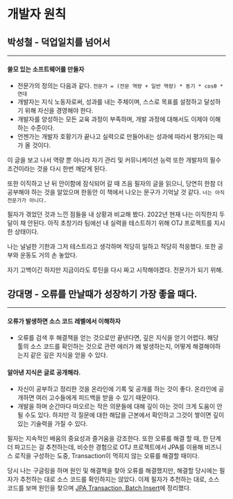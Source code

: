 # 개발자 원칙

## 박성철 - 덕업일치를 넘어서

---

#### 쓸모 있는 소프트웨어를 만들자

- 전문가의 정의는 다음과 같다.
  `전문가 = (전문 역량 + 일반 역량) * 동기 * cosθ * 연대`
- 개발자는 지식 노동자로써, 성과를 내는 주체이며, 스스로 목표를 설정하고 달성하기 위해 자신을 경영해야 한다.
- 개발자를 양성하는 모든 교육 과정이 부족하며, 개발 과정에 대해서도 이제야 이해하는 수준이다.
- 언젠가는 개발자 호황기가 끝나고 실력으로 만들어내는 성과에 따라서 평가되는 때가 올 것이다.

이 글을 보고 나서 역량 뿐 아니라 자기 관리 및 커뮤니케이션 능력 또한 개발자의 필수 조건이라는 것을 다시 한번 깨닫게 된다.

또한 이직하고 난 뒤 안이함에 잠식되어 갈 때 즈음 필자의 글을 읽으니, 당연히 한참 더 공부해야 하는 것을 알았으며 한동안 이 책에서 나오는 문구가 기억날 것 같다.
`너는 아직 전문가가 아니다.`

필자가 겪었던 것과 느낀 점들을 내 상황과 비교해 봤다.
2022년 현재 나는 이직한지 두 달이 채 안된다. 아직 초창기라 팀에선 내 실력을 테스트하기 위해 OTJ 프로젝트를 지시한 상태이다. 

나는 널널한 기한과 그저 테스트라고 생각하며 적당히 일하고 적당히 적응했다. 또한 공부와 운동도 거의 손 놓았다.

자기 고백이긴 하지만 지금이라도 루틴을 다시 짜고 시작해야겠다. 전문가가 되기 위해.

## 강대명 - 오류를 만날때가 성장하기 가장 좋을 때다.

---

#### 오류가 발생하면 소스 코드 레벨에서 이해하자

- 오류를 검색 후 해결책을 얻는 것으로만 끝낸다면, 깊은 지식을 얻기 어렵다. 해당 툴의 소스 코드를 확인하는 것으로 관련 에러가 왜 발생하는지, 어떻게 해결해야하는지 같은 깊은 지식을 얻을 수 있다.

#### 알아낸 지식은 글로 공개해라.

- 자신이 공부하고 정리한 것을 온라인에 기록 및 공개를 하는 것이 좋다. 온라인에 공개하면 여러 고수들에게 피드백을 받을 수 있기 때문이다.
- 개발을 하며 순간마다 떠오르는 작은 의문들에 대해 깊이 아는 것이 크게 도움이 안 될 수도 있다.  하지만 각 질문에 대한 해답을 근본에서 확인하고 그것이 쌓이면 깊이 있는 기술력을 가질 수 있다.

필자는 지속적인 배움의 중요성과 즐거움을 강조한다. 또한 오류를 해결 할 때, 한 단계 더 파고드는 걸 추천하는데, 비슷한 경험으로 OTJ 프로젝트에서 JPA를 이용해 비즈니스 로직을 구성하는 도중, Transaction이 먹히지 않는 오류를 해결할 때이다.

당시 나는 구글링을 하며 원인 및 해결책을 찾아 오류를 해결했지만, 해결할 당시에는 필자가 추천하는 대로 소스 코드를 확인하지는 않았다. 이제 필자가 추천하는 대로, 소스 코드를 보며 원인을 찾으며 [JPA Transaction, Batch Insert](https://github.com/dj9308/Temp/blob/master/Spring/JPA%20Transaction%20%26%20Batch%20insert.md)에 정리했다.



